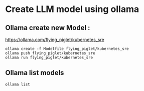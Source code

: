 # Create LLM model using ollama 

## Ollama create new Model :

https://ollama.com/flying_piglet/kubernetes_sre

```
ollama create -f Modelfile flying_piglet/kubernetes_sre
ollama push flying_piglet/kubernetes_sre
ollama run flying_piglet/kubernetes_sre
```

## Ollama list models 

```
ollama list
```
